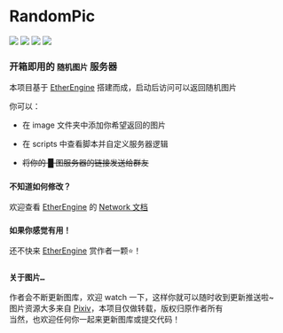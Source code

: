# RandomPic
[![](https://img.shields.io/github/stars/VoidmatrixHeathcliff/RandomPic.svg?style=flat&labelColor=e49e61)](https://github.com/VoidmatrixHeathcliff/RandomPic/stargazers)
[![](https://img.shields.io/github/forks/VoidmatrixHeathcliff/RandomPic.svg?style=flat&labelColor=e49e61)](https://github.com/VoidmatrixHeathcliff/RandomPic/network/members)
[![](https://img.shields.io/github/license/VoidmatrixHeathcliff/RandomPic.svg?style=flat&label=license&message=notspecified&labelColor=3f48cc)](https://github.com/VoidmatrixHeathcliff/RandomPic/blob/main/LICENSE)
[![](https://img.shields.io/github/contributors/VoidmatrixHeathcliff/RandomPic)](https://github.com/VoidmatrixHeathcliff/RandomPic/graphs/contributors)

### 开箱即用的 `随机图片` 服务器

本项目基于 [EtherEngine](https://github.com/VoidmatrixHeathcliff/EtherEngine) 搭建而成，启动后访问可以返回随机图片

你可以：

+ 在 image 文件夹中添加你希望返回的图片

+ 在 scripts 中查看脚本并自定义服务器逻辑

+ ~~将你的 █ 图服务器的链接发送给群友~~

### `不知道如何修改？`

欢迎查看 [EtherEngine](https://github.com/VoidmatrixHeathcliff/EtherEngine) 的 [Network 文档](https://github.com/VoidmatrixHeathcliff/EtherEngine/blob/main/docs/Network/index.md)

### `如果你感觉有用！`

还不快来 [EtherEngine](https://github.com/VoidmatrixHeathcliff/EtherEngine) 赏作者一颗⭐！

### `关于图片…`

作者会不断更新图库，欢迎 watch 一下，这样你就可以随时收到更新推送啦~   
图片资源大多来自 [Pixiv](www.pixiv.net)，本项目仅做转载，版权归原作者所有   
当然，也欢迎任何你一起来更新图库或提交代码！